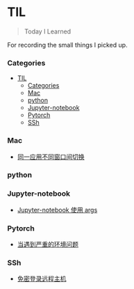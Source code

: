 # TIL
> Today I Learned

For recording the small things I picked up.

### Categories
- [TIL](#til)
    - [Categories](#categories)
    - [Mac](#mac)
    - [python](#python)
    - [Jupyter-notebook](#jupyter-notebook)
    - [Pytorch](#pytorch)
    - [SSh](#ssh)

### Mac
- [同一应用不同窗口间切换](mac/Switch-between-different-windows-of-the-same-application.md)
### python

### Jupyter-notebook
- [Jupyter-notebook 使用 args](jupyter-notebook/use-argparse-in-jupyter-notebook.md)

### Pytorch
- [当遇到严重的环境问题](pytorch/when-confronted-with-serious-environment-problem.md)

### SSh
- [免密登录远程主机](ssh/ssh-remote-without-entering-passwd.md)